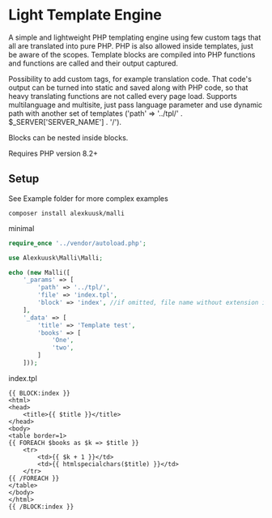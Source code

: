 Light Template Engine
=====

A simple and lightweight PHP templating engine using few custom tags that all are translated into pure PHP.
PHP is also allowed inside templates, just be aware of the scopes. Template blocks are compiled into PHP functions and functions are called and their output captured.

Possibility to add custom tags, for example translation code. That code's output can be turned into static and saved along with PHP code, so that heavy translating functions are not called every page load.
Supports multilanguage and multisite, just pass language parameter and use dynamic path with another set of templates ('path' => '../tpl/' . $_SERVER['SERVER_NAME'] . '/').

Blocks can be nested inside blocks.

Requires PHP version 8.2+

Setup
-----
See Example folder for more complex examples

```
composer install alexkuusk/malli
```

minimal
```php
require_once '../vendor/autoload.php';

use Alexkuusk\Malli\Malli;

echo (new Malli([
    '_params' => [
        'path' => '../tpl/',
        'file' => 'index.tpl',
        'block' => 'index', //if omitted, file name without extension is used
    ],
    '_data' => [
        'title' => 'Template test',
        'books' => [
            'One',
            'two',
        ]
    ]));
```

index.tpl
```tpl
{{ BLOCK:index }}
<html>
<head>
    <title>{{ $title }}</title>
</head>
<body>
<table border=1>
{{ FOREACH $books as $k => $title }}
    <tr>
        <td>{{ $k + 1 }}</td>
        <td>{{ htmlspecialchars($title) }}</td>
    </tr>
{{ /FOREACH }}
</table>
</body>
</html>
{{ /BLOCK:index }}
```
